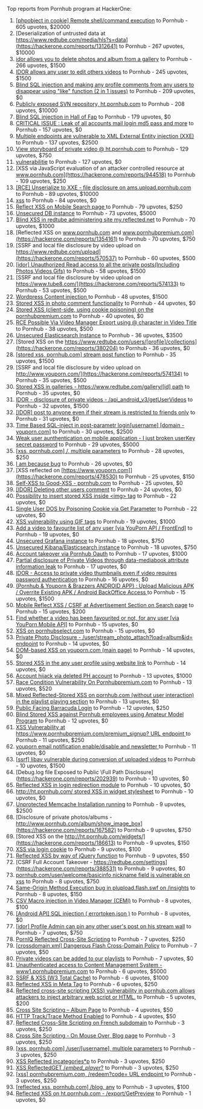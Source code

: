 Top reports from Pornhub program at HackerOne:

1. [[phpobject in cookie] Remote shell/command execution](https://hackerone.com/reports/141956) to Pornhub - 605 upvotes, $20000
2. [Deserialization of untrusted data at https://www.redtube.com/media/hls?s=data](https://hackerone.com/reports/1312641) to Pornhub - 267 upvotes, $10000
3. [idor allows you to delete photos and album from a gallery](https://hackerone.com/reports/380410) to Pornhub - 266 upvotes, $1500
4. [IDOR allows any user to edit others videos](https://hackerone.com/reports/681473) to Pornhub - 245 upvotes, $1500
5. [Blind SQL injection and making any profile comments from any users to disappear using "like" function (2 in 1 issues)](https://hackerone.com/reports/363815) to Pornhub - 209 upvotes, $0
6. [Publicly exposed SVN repository, ht.pornhub.com](https://hackerone.com/reports/72243) to Pornhub - 208 upvotes, $10000
7. [Blind SQL injection in Hall of Fap](https://hackerone.com/reports/295841) to Pornhub - 179 upvotes, $0
8. [CRITICAL ISSUE : Leak of all accounts mail login md5 pass and more](https://hackerone.com/reports/514488) to Pornhub - 157 upvotes, $0
9. [Multiple endpoints are vulnerable to XML External Entity injection (XXE) ](https://hackerone.com/reports/72272) to Pornhub - 137 upvotes, $2500
10. [View storyboard of private video @ ht.pornhub.com](https://hackerone.com/reports/138703) to Pornhub - 129 upvotes, $750
11. [vulnerabilitie](https://hackerone.com/reports/137723) to Pornhub - 127 upvotes, $0
12. [XSS via JavaScript evaluation of an attacker controlled resource at www.pornhub.com](https://hackerone.com/reports/944518) to Pornhub - 109 upvotes, $250
13. [[RCE] Unserialize to XXE - file disclosure on ams.upload.pornhub.com](https://hackerone.com/reports/142562) to Pornhub - 89 upvotes, $10000
14. [xss](https://hackerone.com/reports/306554) to Pornhub - 84 upvotes, $0
15. [Reflect XSS on Mobile Search page ](https://hackerone.com/reports/380246) to Pornhub - 79 upvotes, $250
16. [Unsecured DB instance](https://hackerone.com/reports/189192) to Pornhub - 73 upvotes, $5000
17. [Blind XSS in redtube administering site my.reflected.net](https://hackerone.com/reports/603941) to Pornhub - 70 upvotes, $1000
18. [Reflected XSS on www.pornhub.com and www.pornhubpremium.com](https://hackerone.com/reports/1354161) to Pornhub - 70 upvotes, $750
19. [SSRF and local file disclosure by video upload on https://www.redtube.com/upload](https://hackerone.com/reports/570537) to Pornhub - 60 upvotes, $500
20. [[idor] Unauthorized Read access to all the private posts(Including Photos,Videos,Gifs)](https://hackerone.com/reports/148764) to Pornhub - 58 upvotes, $1500
21. [SSRF and local file disclosure by video upload on https://www.tube8.com/](https://hackerone.com/reports/574133) to Pornhub - 53 upvotes, $500
22. [Wordpress Content injection ](https://hackerone.com/reports/202949) to Pornhub - 48 upvotes, $1500
23. [Stored XSS in photo comment functionality](https://hackerone.com/reports/172227) to Pornhub - 44 upvotes, $0
24. [Stored XSS (client-side, using cookie poisoning) on the pornhubpremium.com](https://hackerone.com/reports/311948) to Pornhub - 40 upvotes, $0
25. [RCE Possible Via Video Manager Export using @ character in Video Title](https://hackerone.com/reports/146593) to Pornhub - 38 upvotes, $500
26. [Unsecured Elasticsearch Instance](https://hackerone.com/reports/267161) to Pornhub - 36 upvotes, $3500
27. [Stored XSS on the https://www.redtube.com/users/[profile]/collections](https://hackerone.com/reports/380204) to Pornhub - 36 upvotes, $0
28. [[stored xss, pornhub.com] stream post function](https://hackerone.com/reports/138075) to Pornhub - 35 upvotes, $1500
29. [SSRF and local file disclosure by video upload on http://www.youporn.com/](https://hackerone.com/reports/574134) to Pornhub - 35 upvotes, $500
30. [Stored XSS in galleries - https://www.redtube.com/gallery/[id] path](https://hackerone.com/reports/380207) to Pornhub - 35 upvotes, $0
31. [IDOR - disclosure of private videos - /api_android_v3/getUserVideos](https://hackerone.com/reports/186279) to Pornhub - 32 upvotes, $1500
32. [[IDOR] post to anyone even if their stream is restricted to friends only](https://hackerone.com/reports/137954) to Pornhub - 31 upvotes, $0
33. [Time Based SQL-inject in post-parametr login[username] [domain - youporn.com]](https://hackerone.com/reports/203935) to Pornhub - 30 upvotes, $2500
34. [Weak user aunthentication on mobile application - I just broken userKey secret password](https://hackerone.com/reports/138101) to Pornhub - 29 upvotes, $5000
35. [[xss, pornhub.com] /, multiple parameters](https://hackerone.com/reports/138319) to Pornhub - 28 upvotes, $250
36. [I am because bug](https://hackerone.com/reports/226188) to Pornhub - 26 upvotes, $0
37. [XSS reflected on [https://www.youporn.com]](https://hackerone.com/reports/478530) to Pornhub - 25 upvotes, $150
38. [Self-XSS to Good-XSS - pornhub.com](https://hackerone.com/reports/761904) to Pornhub - 25 upvotes, $0
39. [[IDOR] Deleting other users comment](https://hackerone.com/reports/138243) to Pornhub - 24 upvotes, $0
40. [Possibility to insert stored XSS inside \<img\> tag](https://hackerone.com/reports/267643) to Pornhub - 22 upvotes, $0
41. [Single User DOS by Poisoning Cookie via Get Parameter](https://hackerone.com/reports/416966) to Pornhub - 22 upvotes, $0
42. [XSS vulnerability using GIF tags](https://hackerone.com/reports/191674) to Pornhub - 19 upvotes, $1000
43. [Add a video to favourite list of any user [via YouPorn API / FrontEnd]](https://hackerone.com/reports/203047) to Pornhub - 19 upvotes, $0
44. [Unsecured Grafana instance](https://hackerone.com/reports/167585) to Pornhub - 18 upvotes, $750
45. [Unsecured Kibana/Elasticsearch instance](https://hackerone.com/reports/188482) to Pornhub - 18 upvotes, $750
46. [Account takeover via Pornhub Oauth](https://hackerone.com/reports/192648) to Pornhub - 17 upvotes, $1000
47. [Partial disclosure of Private Videos through data-mediabook attribute information leak](https://hackerone.com/reports/228495) to Pornhub - 17 upvotes, $0
48. [IDOR - Access to private video thumbnails even if video requires password authentication](https://hackerone.com/reports/197114) to Pornhub - 16 upvotes, $0
49. [(Pornhub & Youporn & Brazzers ANDROID APP) : Upload Malicious APK / Overrite Existing APK  / Android BackOffice Access ](https://hackerone.com/reports/142352) to Pornhub - 15 upvotes, $1500
50. [Mobile Reflect XSS / CSRF at Advertisement Section on Search page](https://hackerone.com/reports/379705) to Pornhub - 15 upvotes, $200
51. [Find whether a video has been favourited or not, for any user [via YouPorn Mobile API]](https://hackerone.com/reports/203042) to Pornhub - 15 upvotes, $0
52. [XSS on pornhubselect.com](https://hackerone.com/reports/222556) to Pornhub - 15 upvotes, $0
53. [Private Photo Disclosure - /user/stream_photo_attach?load=album&id= endpoint](https://hackerone.com/reports/141868) to Pornhub - 14 upvotes, $0
54. [DOM-based XSS on youporn.com (main page)](https://hackerone.com/reports/221883) to Pornhub - 14 upvotes, $0
55. [Stored XSS in the any user profile using website link](https://hackerone.com/reports/242213) to Pornhub - 14 upvotes, $0
56. [Account hijack via deleted PH account](https://hackerone.com/reports/201940) to Pornhub - 13 upvotes, $1000
57. [Race Condition Vulnerability On Pornhubpremium.com](https://hackerone.com/reports/183624) to Pornhub - 13 upvotes, $520
58. [Mixed Reflected-Stored XSS on pornhub.com (without user interaction) in the playlist playing section](https://hackerone.com/reports/222506) to Pornhub - 13 upvotes, $0
59. [Public Facing Barracuda Login](https://hackerone.com/reports/119918) to Pornhub - 12 upvotes, $250
60. [Blind Stored XSS against Pornhub employees using Amateur Model Program](https://hackerone.com/reports/216379) to Pornhub - 12 upvotes, $0
61. [XSS Vulnerability at https://www.pornhubpremium.com/premium_signup? URL endpoint ](https://hackerone.com/reports/202548) to Pornhub - 11 upvotes, $250
62. [youporn email notification enable/disable  and newsletter ](https://hackerone.com/reports/205506) to Pornhub - 11 upvotes, $0
63. [[ssrf] libav vulnerable during conversion of uploaded videos](https://hackerone.com/reports/111269) to Pornhub - 10 upvotes, $1500
64. [Debug.log file Exposed to Public \Full Path Disclosure\](https://hackerone.com/reports/202939) to Pornhub - 10 upvotes, $0
65. [Reflected XSS in login redirection module](https://hackerone.com/reports/216806) to Pornhub - 10 upvotes, $0
66. [http://ht.pornhub.com/ stored XSS in widget stylesheet](https://hackerone.com/reports/207792) to Pornhub - 10 upvotes, $0
67. [Unprotected Memcache Installation running](https://hackerone.com/reports/119871) to Pornhub - 9 upvotes, $2500
68. [Disclosure of private photos/albums - http://www.pornhub.com/album/show_image_box](https://hackerone.com/reports/167582) to Pornhub - 9 upvotes, $750
69. [Stored XSS on the http://ht.pornhub.com/widgets/](https://hackerone.com/reports/186613) to Pornhub - 9 upvotes, $150
70. [XSS via login cookie](https://hackerone.com/reports/206737) to Pornhub - 9 upvotes, $100
71. [Reflected XSS by way of jQuery function](https://hackerone.com/reports/141493) to Pornhub - 9 upvotes, $50
72. [CSRF Full Account Takeover - https://redtube.com/settings](https://hackerone.com/reports/388531) to Pornhub - 9 upvotes, $0
73. [pornhub.com/user/welcome/basicinfo nickname field is vulnerable on xss](https://hackerone.com/reports/241198) to Pornhub - 8 upvotes, $750
74. [ Same-Origin Method Execution bug in plupload.flash.swf on /insights](https://hackerone.com/reports/138226) to Pornhub - 8 upvotes, $150
75. [CSV Macro injection in Video Manager (CEMI)](https://hackerone.com/reports/137850) to Pornhub - 8 upvotes, $100
76. [[Android API] SQL injection ( errortoken.json )](https://hackerone.com/reports/204050) to Pornhub - 8 upvotes, $0
77. [[idor] Profile Admin can pin any other user's post on his stream wall](https://hackerone.com/reports/138852) to Pornhub - 7 upvotes, $750
78. [PornIQ Reflected Cross-Site Scripting](https://hackerone.com/reports/105486) to Pornhub - 7 upvotes, $250
79. [[crossdomain.xml] Dangerous Flash Cross-Domain Policy](https://hackerone.com/reports/105655) to Pornhub - 7 upvotes, $50
80. [Private videos can be added to our playlists](https://hackerone.com/reports/246819) to Pornhub - 7 upvotes, $0
81. [Unauthenticated access to Content Management System - www1.pornhubpremium.com](https://hackerone.com/reports/72735) to Pornhub - 6 upvotes, $5000
82. [SSRF & XSS (W3 Total Cache)](https://hackerone.com/reports/138721) to Pornhub - 6 upvotes, $1000
83. [Reflected XSS in Meta Tag](https://hackerone.com/reports/203974) to Pornhub - 6 upvotes, $250
84. [Reflected cross-site scripting (XSS) vulnerability in pornhub.com allows attackers to inject arbitrary web script or HTML.](https://hackerone.com/reports/182132) to Pornhub - 5 upvotes, $200
85. [Cross Site Scripting – Album Page](https://hackerone.com/reports/82929) to Pornhub - 4 upvotes, $50
86. [HTTP Track/Trace Method Enabled](https://hackerone.com/reports/119860) to Pornhub - 4 upvotes, $50
87. [Reflected Cross-Site Scripting on French subdomain](https://hackerone.com/reports/101108) to Pornhub - 3 upvotes, $250
88. [Cross Site Scripting - On Mouse Over, Blog page](https://hackerone.com/reports/100552) to Pornhub - 3 upvotes, $250
89. [[xss, pornhub.com] /user/[username], multiple parameters](https://hackerone.com/reports/100550) to Pornhub - 3 upvotes, $250
90. [XSS Reflected incategories*p](https://hackerone.com/reports/138046) to Pornhub - 3 upvotes, $250
91. [XSS ReflectedGET /*embed_player*?](https://hackerone.com/reports/138045) to Pornhub - 3 upvotes, $250
92. [[xss] pornhubpremium.com, /redeem?code= URL endpoint ](https://hackerone.com/reports/202536) to Pornhub - 3 upvotes, $250
93. [[reflected xss, pornhub.com] /blog, any](https://hackerone.com/reports/83566) to Pornhub - 3 upvotes, $100
94. [Reflected XSS on ht.pornhub.com - /export/GetPreview](https://hackerone.com/reports/216469) to Pornhub - 1 upvotes, $0

